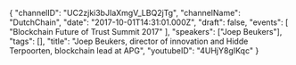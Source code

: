 {
    "channelID": "UC2zjki3bJIaXmgV_LBQ2jTg",
    "channelName": "DutchChain",
    "date": "2017-10-01T14:31:01.000Z",
    "draft": false,
    "events": [
        "Blockchain Future of Trust Summit 2017"
    ],
    "speakers": ["Joep Beukers"],
    "tags": [],
    "title": "Joep Beukers, director of innovation and Hidde Terpoorten, blockchain lead at APG",
    "youtubeID": "4UHjY8gIKqc"
}
